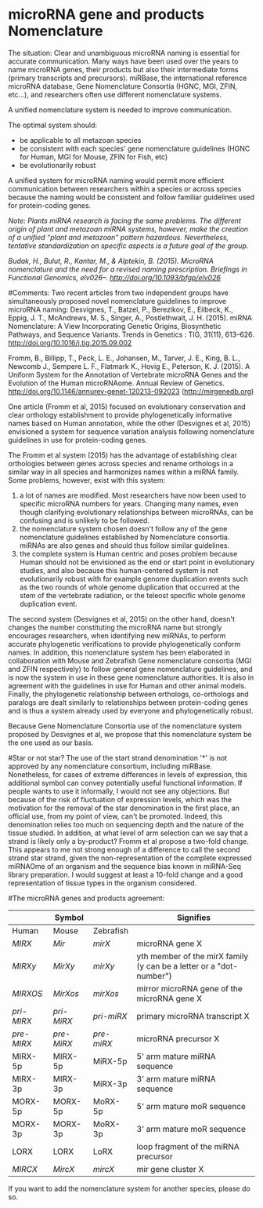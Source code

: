 # microRNA gene and products Nomenclature

The situation:
Clear and unambiguous microRNA naming is essential for accurate communication. Many ways have been used over the years to name microRNA genes, their products but also their intermediate forms (primary transcripts and precursors). miRBase, the international reference microRNA database, Gene Nomenclature Consortia (HGNC, MGI, ZFIN, etc...), and researchers often use different nomenclature systems.

A unified nomenclature system is needed to improve communication.

The optimal system should:
  - be applicable to all metazoan species 
  - be consistent with each species' gene nomenclature guidelines (HGNC for Human, MGI for Mouse, ZFIN for Fish, etc) 
  - be evolutionarily robust
  
A unified system for microRNA naming would permit more efficient communication between researchers within a species or across species because the naming would be consistent and follow familiar guidelines used for protein-coding genes.
  
*Note:*
*Plants miRNA research is facing the same problems. The different origin of plant and metazoan miRNA systems, however, make the creation of a unified “plant and metazoan” pattern hazardous. Nevertheless, tentative standardization on specific aspects is a future goal of the group.*

*Budak, H., Bulut, R., Kantar, M., &amp; Alptekin, B. (2015). MicroRNA nomenclature and the need for a revised naming prescription. Briefings in Functional Genomics, elv026–. <a href="http://doi.org/10.1093/bfgp/elv026">http://doi.org/10.1093/bfgp/elv026</a>*

#Comments:
Two recent articles from two independent groups have simultaneously proposed novel nomenclature guidelines to improve microRNA naming:
Desvignes, T., Batzel, P., Berezikov, E., Eilbeck, K., Eppig, J. T., McAndrews, M. S., Singer, A., Postlethwait, J. H. (2015). miRNA Nomenclature: A View Incorporating Genetic Origins, Biosynthetic Pathways, and Sequence Variants. Trends in Genetics : TIG, 31(11), 613–626. <a href="http://doi.org/10.1016/j.tig.2015.09.002">http://doi.org/10.1016/j.tig.2015.09.002</a>

Fromm, B., Billipp, T., Peck, L. E., Johansen, M., Tarver, J. E., King, B. L., Newcomb J., Sempere L. F., Flatmark K., Hovig E., Peterson, K. J. (2015). A Uniform System for the Annotation of Vertebrate microRNA Genes and the Evolution of the Human microRNAome. Annual Review of Genetics. <a href="http://doi.org/10.1146/annurev-genet-120213-092023">http://doi.org/10.1146/annurev-genet-120213-092023</a> (<a href="http://mirgenedb.org">http://mirgenedb.org</a>)</li>

One article (Fromm et al, 2015) focused on evolutionary conservation and clear orthology establishment to provide phylogenetically informative names based on Human annotation, while the other (Desvignes et al, 2015) envisioned a system for sequence variation analysis following nomenclature guidelines in use for protein-coding genes. 

The Fromm et al system (2015) has the advantage of establishing clear orthologies between genes across species and rename orthologs in a similar way in all species and harmonizes names within a miRNA family. Some problems, however, exist with this system: 
  1) a lot of names are modified. Most researchers have now been used to specific microRNA numbers for years. Changing many names, even though clarifying evolutionary relationships between microRNAs, can be confusing and is unlikely to be followed.
  2) the nomenclature system chosen doesn't follow any of the gene nomenclature guidelines established by Nomenclature consortia. miRNAs are also genes and should thus follow similar guidelines.
  3) the complete system is Human centric and poses problem because Human should not be envisioned as the end or start point in evolutionary studies, and also because this human-centered system is not evolutionarily robust with for example genome duplication events such as the two rounds of whole genome duplication that occurred at the stem of the vertebrate radiation, or the teleost specific whole genome duplication event.

The second system (Desvignes et al, 2015) on the other hand, doesn't changes the number constituting the microRNA name but strongly encourages researchers, when identifying new miRNAs, to perform accurate phylogenetic verifications to provide phylogenetically conform names. In addition, this nomenclature system has been elaborated in collaboration with Mouse and Zebrafish Gene nomenclature consortia (MGI and ZFIN respectively) to follow general gene nomenclature guidelines, and is now the system in use in these gene nomenclature authorities. It is also in agreement with the guidelines in use for Human and other animal models. Finally, the phylogenetic relationship between orthologs, co-orthologs and paralogs are dealt similarly to relationships between protein-coding genes and is thus a system already used by everyone and phylogenetically robust. 

Because Gene Nomenclature Consortia use of the nomenclature system proposed by Desvignes et al, we propose that this nomenclature system be the one used as our basis.

#Star or not star?
The use of the start strand denomination '*' is not approved by any nomenclature consortium, including miRBase. Nonetheless, for cases of extreme differences in levels of expression, this additional symbol can convey potentially useful functional information. If people wants to use it informally, I would not see any objections.
But because of the risk of fluctuation of expression levels, which was the motivation for the removal of the star denomination in the first place, an official use, from my point of view, can't be promoted. Indeed, this denomination relies too much on sequencing depth and the nature of the tissue studied. In addition, at what level of arm selection can we say that a strand is likely only a by-product? Fromm et al propose a two-fold change. This appears to me not strong enough of a difference to call the second strand star strand, given the non-representation of the complete expressed miRNAOme of an organism and the sequence bias known in miRNA-Seq library preparation. I would suggest at least a 10-fold change and a good representation of tissue types in the organism considered.

#The microRNA genes and products agreement:

|         |Symbol     |          |Signifies|
|---------|-----------|----------|---|
Human     |Mouse      |Zebrafish |
*MIRX*    |*Mir*      |*mirX*	   |microRNA gene X|
*MIRXy*   |*MirXy*    |*mirXy*	 |yth member of the mirX family (y can be a letter or a "dot-number")|
*MIRXOS*  |*MirXos*   |*mirXos*	 |mirror microRNA gene of the microRNA gene X |
*pri-MIRX*|*pri-MiRX* |*pri-miRX*|primary microRNA transcript X|
*pre-MIRX*|*pre-MiRX*	|*pre-miRX*| microRNA precursor X|
MIRX-5p   |MIRX-5p	  |MiRX-5p   |5' arm mature miRNA sequence |
MIRX-3p   |MIRX-3p	  |MiRX-3p   |3' arm mature miRNA sequence |
MORX-5p   |MORX-5p	  |MoRX-5p   |5' arm mature moR sequence |
MORX-3p   |MORX-3p	  |MoRX-3p   |3' arm mature moR sequence |
LORX      |LORX	      |LoRX	     |loop fragment of the miRNA precursor|
*MIRCX*   |*MircX*    |*mircX*	 |mir gene cluster X|


If you want to add the nomenclature system for another species, please do so.
